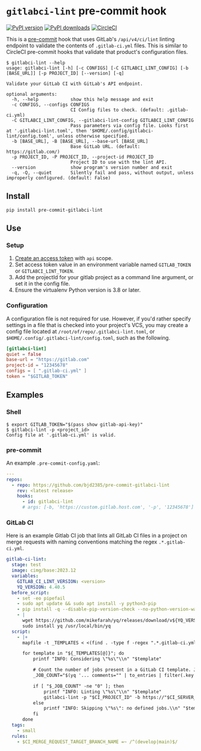# `gitlabci-lint` pre-commit hook

[![PyPI version](https://img.shields.io/pypi/v/pre-commit-gitlabci-lint.svg?logo=pypi&style=flat-square)](https://pypi.org/project/pre-commit-gitlabci-lint/)
[![PyPI downloads](https://img.shields.io/pypi/dm/pre-commit-gitlabci-lint?style=flat-square)](https://pypistats.org/packages/pre-commit-gitlabci-lint)
[![CircleCI](https://dl.circleci.com/status-badge/img/gh/emmeowzing/gitlabci-lint-pre-commit-hook/tree/main.svg?style=svg)](https://dl.circleci.com/status-badge/redirect/gh/emmeowzing/gitlabci-lint-pre-commit-hook/tree/main)

This is a [pre-commit](https://pre-commit.com/) hook that uses GitLab's `/api/v4/ci/lint` linting endpoint to validate the contents of `.gitlab-ci.yml` files. This is similar to CircleCI pre-commit hooks that validate that product's configuration files.

```text
$ gitlabci-lint --help
usage: gitlabci-lint [-h] [-c CONFIGS] [-C GITLABCI_LINT_CONFIG] [-b [BASE_URL]] [-p PROJECT_ID] [--version] [-q]

Validate your GitLab CI with GitLab's API endpoint.

optional arguments:
  -h, --help            show this help message and exit
  -c CONFIGS, --configs CONFIGS
                        CI Config files to check. (default: .gitlab-ci.yml)
  -C GITLABCI_LINT_CONFIG, --gitlabci-lint-config GITLABCI_LINT_CONFIG
                        Pass parameters via config file. Looks first at '.gitlabci-lint.toml', then '$HOME/.config/gitlabci-lint/config.toml', unless otherwise specified.
  -b [BASE_URL], -B [BASE_URL], --base-url [BASE_URL]
                        Base GitLab URL. (default: https://gitlab.com/)
  -p PROJECT_ID, -P PROJECT_ID, --project-id PROJECT_ID
                        Project ID to use with the lint API.
  --version             show program's version number and exit
  -q, -Q, --quiet       Silently fail and pass, without output, unless improperly configured. (default: False)
```

## Install

```shell
pip install pre-commit-gitlabci-lint
```

## Use

### Setup

1. [Create an access token](https://gitlab.com/-/profile/personal_access_tokens) with `api` scope.
2. Set access token value in an environment variable named `GITLAB_TOKEN` or `GITLABCI_LINT_TOKEN`.
3. Add the projectId for your gitlab project as a command line argument, or set it in the config file.
4. Ensure the virtualenv Python version is 3.8 or later.

### Configuration

A configuration file is not required for use. However, if you'd rather specify settings in a file that is checked into your project's VCS, you may create a config file located at `/root/of/repo/.gitlabci-lint.toml`, or `$HOME/.config/.gitlabci-lint/config.toml`, such as the following.

```toml
[gitlabci-lint]
quiet = false
base-url = "https://gitlab.com"
project-id = "12345678"
configs = [ ".gitlab-ci.yml" ]
token = "$GITLAB_TOKEN"
```

## Examples

### Shell

```console
$ export GITLAB_TOKEN="$(pass show gitlab-api-key)"
$ gitlabci-lint -p <project_id>
Config file at '.gitlab-ci.yml' is valid.
```

### pre-commit

An example `.pre-commit-config.yaml`:

```yaml
---
repos:
  - repo: https://github.com/bjd2385/pre-commit-gitlabci-lint
    rev: <latest release>
    hooks:
      - id: gitlabci-lint
      # args: [-b, 'https://custom.gitlab.host.com', '-p', '12345678']
```

### GitLab CI

Here is an example Gitlab CI job that lints all GitLab CI files in a project on merge requests with naming conventions matching the regex `.*.gitlab-ci.yml`.

```yaml
gitlab-ci-lint:
  stage: test
  image: cimg/base:2023.12
  variables:
    GITLAB_CI_LINT_VERSION: <version>
    YQ_VERSION: 4.40.5
  before_script:
    - set -eo pipefail
    - sudo apt update && sudo apt install -y python3-pip
    - pip install -q --disable-pip-version-check --no-python-version-warning pre-commit-gitlabci-lint=="$GITLAB_CI_LINT_VERSION"
    - |
      wget https://github.com/mikefarah/yq/releases/download/v${YQ_VERSION}/yq_linux_amd64 -O yq
      sudo install yq /usr/local/bin/yq
  script:
    - |+
      mapfile -t _TEMPLATES < <(find . -type f -regex ".*.gitlab-ci.yml")

      for template in "${_TEMPLATES[@]}"; do
          printf "INFO: Considering \"%s\"\\n" "$template"

          # Count the number of jobs present in a GitLab CI template. Job templates aren't counted as jobs.
          _JOB_COUNT="$(yq '... comments="" | to_entries | filter(.key != "include" and .key != "default" and .key != "stages" and .key != "variables" and .key != "workflow" and (.key != ".*") and .key != "cache") | from_entries | length' "$template")"

          if [ "$_JOB_COUNT" -ne "0" ]; then
              printf "INFO: Linting \"%s\"\\n" "$template"
              gitlabci-lint -p "$CI_PROJECT_ID" -b https://"$CI_SERVER_HOST" -c "$template"
          else
              printf "INFO: Skipping \"%s\": no defined jobs.\\n" "$template"
          fi
      done
  tags:
    - small
  rules:
    - $CI_MERGE_REQUEST_TARGET_BRANCH_NAME =~ /^(develop|main)$/
```
